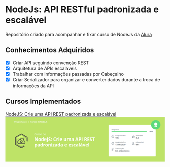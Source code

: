 # NodeJs: API RESTful padronizada e escalável
Repositório criado para acompanhar e fixar curso de NodeJs da [Alura](https://www.alura.com.br/)
## Conhecimentos Adquiridos
- [x] Criar API seguindo convenção REST
- [x] Arquitetura de APIs escaláveis
- [x] Trabalhar com informações passadas por Cabeçalho
- [x] Criar Serializador para organizar e converter dados durante a troca de informações da API
## Cursos Implementados
[NodeJS: Crie uma API REST padronizada e escalável](https://cursos.alura.com.br/course/nodejs-api-rest-padronizada-escalavel)
![NodeJS: Crie uma API REST padronizada e escalável](./cursos/aluraNodeJs2_1.png)